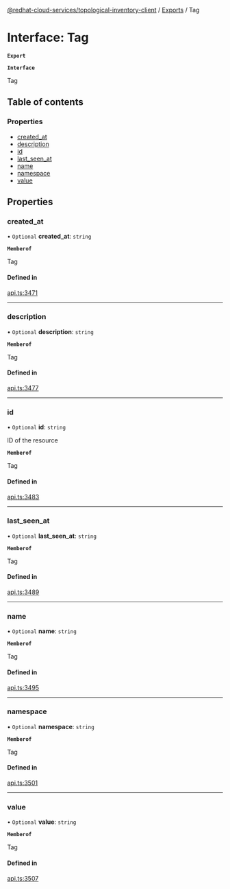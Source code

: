 [@redhat-cloud-services/topological-inventory-client](../README.md) / [Exports](../modules.md) / Tag

# Interface: Tag

**`Export`**

**`Interface`**

Tag

## Table of contents

### Properties

- [created\_at](Tag.md#created_at)
- [description](Tag.md#description)
- [id](Tag.md#id)
- [last\_seen\_at](Tag.md#last_seen_at)
- [name](Tag.md#name)
- [namespace](Tag.md#namespace)
- [value](Tag.md#value)

## Properties

### created\_at

• `Optional` **created\_at**: `string`

**`Memberof`**

Tag

#### Defined in

[api.ts:3471](https://github.com/mkholjuraev/javascript-clients/blob/master/packages/topological-inventory/api.ts#L3471)

___

### description

• `Optional` **description**: `string`

**`Memberof`**

Tag

#### Defined in

[api.ts:3477](https://github.com/mkholjuraev/javascript-clients/blob/master/packages/topological-inventory/api.ts#L3477)

___

### id

• `Optional` **id**: `string`

ID of the resource

**`Memberof`**

Tag

#### Defined in

[api.ts:3483](https://github.com/mkholjuraev/javascript-clients/blob/master/packages/topological-inventory/api.ts#L3483)

___

### last\_seen\_at

• `Optional` **last\_seen\_at**: `string`

**`Memberof`**

Tag

#### Defined in

[api.ts:3489](https://github.com/mkholjuraev/javascript-clients/blob/master/packages/topological-inventory/api.ts#L3489)

___

### name

• `Optional` **name**: `string`

**`Memberof`**

Tag

#### Defined in

[api.ts:3495](https://github.com/mkholjuraev/javascript-clients/blob/master/packages/topological-inventory/api.ts#L3495)

___

### namespace

• `Optional` **namespace**: `string`

**`Memberof`**

Tag

#### Defined in

[api.ts:3501](https://github.com/mkholjuraev/javascript-clients/blob/master/packages/topological-inventory/api.ts#L3501)

___

### value

• `Optional` **value**: `string`

**`Memberof`**

Tag

#### Defined in

[api.ts:3507](https://github.com/mkholjuraev/javascript-clients/blob/master/packages/topological-inventory/api.ts#L3507)
